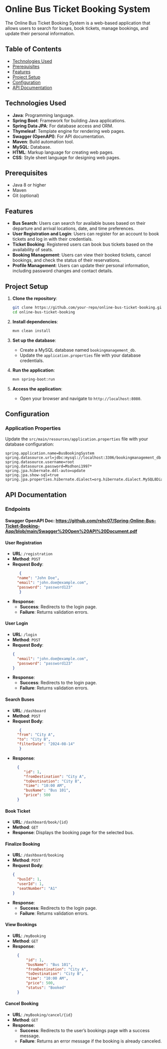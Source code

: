# Online Bus Ticket Booking System

The Online Bus Ticket Booking System is a web-based application that allows users to search for buses, book tickets, manage bookings, and update their personal information.

## Table of Contents
- [Technologies Used](#technologies-used)
- [Prerequisites](#prerequisites)
- [Features](#features)
- [Project Setup](#project-setup)
- [Configuration](#configuration)
- [API Documentation](#api-documentation)

## Technologies Used

- **Java**: Programming language.
- **Spring Boot**: Framework for building Java applications.
- **Spring Data JPA**: For database access and ORM.
- **Thymeleaf**: Template engine for rendering web pages.
- **Swagger (OpenAPI)**: For API documentation.
- **Maven**: Build automation tool.
- **MySQL**: Database.
- **HTML**: Markup language for creating web pages.
- **CSS**: Style sheet language for designing web pages.

## Prerequisites

- Java 8 or higher
- Maven
- Git (optional)

## Features

- **Bus Search**: Users can search for available buses based on their departure and arrival locations, date, and time preferences.
- **User Registration and Login**: Users can register for an account to book tickets and log in with their credentials.
- **Ticket Booking**: Registered users can book bus tickets based on the availability of seats.
- **Booking Management**: Users can view their booked tickets, cancel bookings, and check the status of their reservations.
- **Profile Management**: Users can update their personal information, including password changes and contact details.

## Project Setup

1. **Clone the repository**:
    ```sh
    git clone https://github.com/your-repo/online-bus-ticket-booking.git
    cd online-bus-ticket-booking
    ```

2. **Install dependencies**:
    ```sh
    mvn clean install
    ```

3. **Set up the database**:
    - Create a MySQL database named `bookingmanagement_db`.
    - Update the `application.properties` file with your database credentials.

4. **Run the application**:
    ```sh
    mvn spring-boot:run
    ```

5. **Access the application**:
    - Open your browser and navigate to `http://localhost:8080`.

## Configuration

### Application Properties

Update the `src/main/resources/application.properties` file with your database configuration:

```properties
spring.application.name=BusBookingSystem
spring.datasource.url=jdbc:mysql://localhost:3306/bookingmanagement_db
spring.datasource.username=root
spring.datasource.password=Msdhoni1997*
spring.jpa.hibernate.ddl-auto=update
spring.jpa.show-sql=true
spring.jpa.properties.hibernate.dialect=org.hibernate.dialect.MySQL8Dialect
```
## API Documentation

### Endpoints

#### Swagger OpenAPI Doc: https://github.com/rshc07/Spring-Online-Bus-Ticket-Booking-App/blob/main/Swagger%20Open%20API%20Document.pdf

#### User Registration

- **URL**: ```/registration```
- **Method**: ```POST```
- **Request Body**:
  ```JSON
     {
    "name": "John Doe",
    "email": "john.doe@example.com",
    "password": "password123"
     }
  
- **Response**:
  - **Success**: Redirects to the login page.
  - **Failure**: Returns validation errors.
    
#### User Login

- **URL**: ```/login```
- **Method**: ```POST```
- **Request Body**:
  ```JSON
  {
    "email": "john.doe@example.com",
    "password": "password123"
  }
- **Response**:
  - **Success**: Redirects to the login page.
  - **Failure**: Returns validation errors.
 
#### Search Buses

- **URL**: ```/dashboard```
- **Method**: ```POST```
- **Request Body**:
  ```JSON
     {
    "from": "City A",
    "to": "City B",
    "filterDate": "2024-08-14"
     }
- **Response**:
  ```JSON
    {
       "id": 1,
       "fromDestination": "City A",
       "toDestination": "City B",
       "time": "10:00 AM",
       "busName": "Bus 101",
       "price": 500
    }
  
#### Book Ticket

- **URL**: ```/dashboard/book/{id}```
- **Method**: ```GET```
- **Response**: Displays the booking page for the selected bus.

#### Finalize Booking

- **URL**: ```/dashboard/booking```
- **Method**: ```POST```
- **Request Body**:
  ```JSON
  {
    "busId": 1,
    "userId": 1,
    "seatNumber": "A1"
  }
- **Response**:
  - **Success**: Redirects to the login page.
  - **Failure**: Returns validation errors.
 
#### View Bookings

- **URL**: ```/myBooking```
- **Method**: ```GET```
- **Response**:
  ```JSON
    {
        "id": 1,
        "busName": "Bus 101",
        "fromDestination": "City A",
        "toDestination": "City B",
        "time": "10:00 AM",
        "price": 500,
        "status": "Booked"
    }
  
#### Cancel Booking

- **URL**: ```/myBooking/cancel/{id}```
- **Method**: ```GET```
- **Response**:
  - **Success**: Redirects to the user’s bookings page with a success message.
  - **Failure**: Returns an error message if the booking is already canceled.

  
